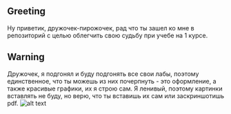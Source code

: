 ## Greeting
Ну приветик, дружочек-пирожочек, рад что ты зашел ко мне в репозиторий с целью облегчить свою судьбу при учебе на 1 курсе. 
## Warning
Дружочек, я подгонял и буду подгонять все свои лабы, поэтому единственное, что ты можешь из них почерпнуть - это оформление, а также красивые графики, их я строю сам.
Я ленивый, поэтому картинки вставлять не буду, но верю, что ты вставишь их сам или заскриншотишь pdf.
![alt text](https://animecorner.me/wp-content/uploads/2022/02/mt1.jpg)
